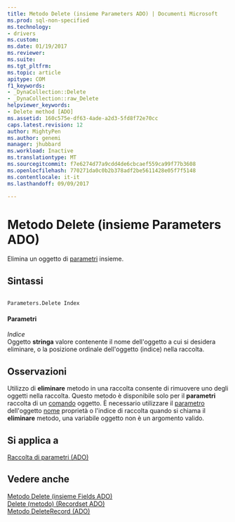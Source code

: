 ```yaml
---
title: Metodo Delete (insieme Parameters ADO) | Documenti Microsoft
ms.prod: sql-non-specified
ms.technology:
- drivers
ms.custom: 
ms.date: 01/19/2017
ms.reviewer: 
ms.suite: 
ms.tgt_pltfrm: 
ms.topic: article
apitype: COM
f1_keywords:
- _DynaCollection::Delete
- _DynaCollection::raw_Delete
helpviewer_keywords:
- Delete method [ADO]
ms.assetid: 160c575e-df63-4ade-a2d3-5fd8f72e70cc
caps.latest.revision: 12
author: MightyPen
ms.author: genemi
manager: jhubbard
ms.workload: Inactive
ms.translationtype: MT
ms.sourcegitcommit: f7e6274d77a9cdd4de6cbcaef559ca99f77b3608
ms.openlocfilehash: 770271da0c0b2b378adf2be5611428e05f7f5148
ms.contentlocale: it-it
ms.lasthandoff: 09/09/2017

---
```

# <a name="delete-method-ado-parameters-collection"></a>Metodo Delete (insieme Parameters ADO)
Elimina un oggetto di [parametri](../../../ado/reference/ado-api/parameters-collection-ado.md) insieme.  
  
## <a name="syntax"></a>Sintassi  
  
```  
  
Parameters.Delete Index  
```  
  
#### <a name="parameters"></a>Parametri  
 *Indice*  
 Oggetto **stringa** valore contenente il nome dell'oggetto a cui si desidera eliminare, o la posizione ordinale dell'oggetto (indice) nella raccolta.  
  
## <a name="remarks"></a>Osservazioni  
 Utilizzo di **eliminare** metodo in una raccolta consente di rimuovere uno degli oggetti nella raccolta. Questo metodo è disponibile solo per il **parametri** raccolta di un [comando](../../../ado/reference/ado-api/command-object-ado.md) oggetto. È necessario utilizzare il [parametro](../../../ado/reference/ado-api/parameter-object.md) dell'oggetto [nome](../../../ado/reference/ado-api/name-property-ado.md) proprietà o l'indice di raccolta quando si chiama il **eliminare** metodo, una variabile oggetto non è un argomento valido.  
  
## <a name="applies-to"></a>Si applica a  
 [Raccolta di parametri (ADO)](../../../ado/reference/ado-api/parameters-collection-ado.md)  
  
## <a name="see-also"></a>Vedere anche  
 [Metodo Delete (insieme Fields ADO)](../../../ado/reference/ado-api/delete-method-ado-fields-collection.md)   
 [Delete (metodo) (Recordset ADO)](../../../ado/reference/ado-api/delete-method-ado-recordset.md)   
 [Metodo DeleteRecord (ADO)](../../../ado/reference/ado-api/deleterecord-method-ado.md)

